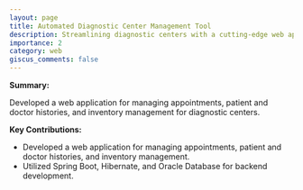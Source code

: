 ```yaml
---
layout: page
title: Automated Diagnostic Center Management Tool
description: Streamlining diagnostic centers with a cutting-edge web app for efficient appointment scheduling, patient management, and inventory tracking.
importance: 2
category: web
giscus_comments: false
---
```


**Summary:**

Developed a web application for managing appointments, patient and doctor histories, and inventory management for diagnostic centers.

**Key Contributions:**

- Developed a web application for managing appointments, patient and doctor histories, and inventory management.
- Utilized Spring Boot, Hibernate, and Oracle Database for backend development.
